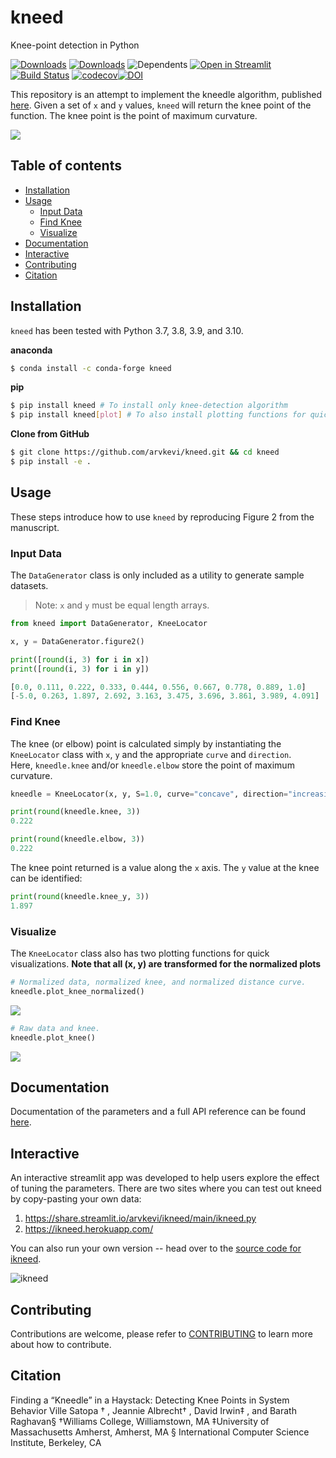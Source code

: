 # kneed
 Knee-point detection in Python

[![Downloads](https://pepy.tech/badge/kneed)](https://pepy.tech/project/kneed) [![Downloads](https://pepy.tech/badge/kneed/week)](https://pepy.tech/project/kneed) ![Dependents](https://badgen.net/github/dependents-repo/arvkevi/kneed/?icon=github) [![Open in Streamlit](https://static.streamlit.io/badges/streamlit_badge_black_white.svg)](https://share.streamlit.io/arvkevi/ikneed/main/ikneed.py) [![Build Status](https://travis-ci.com/arvkevi/kneed.svg?branch=master)](https://travis-ci.com/arvkevi/kneed) [![codecov](https://codecov.io/gh/arvkevi/kneed/branch/master/graph/badge.svg)](https://codecov.io/gh/arvkevi/kneed)[![DOI](https://zenodo.org/badge/113799037.svg)](https://zenodo.org/badge/latestdoi/113799037)


This repository is an attempt to implement the kneedle algorithm, published [here](https://www1.icsi.berkeley.edu/~barath/papers/kneedle-simplex11.pdf). Given a set of `x` and `y` values, `kneed` will return the knee point of the function. The knee point is the point of maximum curvature.

![](https://raw.githubusercontent.com/arvkevi/kneed/master/images/functions_args_summary.png)

## Table of contents
- [Installation](#installation)
- [Usage](#usage)
  - [Input Data](#input-data)
  - [Find Knee](#find-knee)
  - [Visualize](#visualize)
- [Documentation](#documentation)
- [Interactive](#interactive)
- [Contributing](#contributing)
- [Citation](#citation)

## Installation  
`kneed` has been tested with Python 3.7, 3.8, 3.9, and 3.10.

**anaconda**
```bash
$ conda install -c conda-forge kneed
```

**pip**
```bash
$ pip install kneed # To install only knee-detection algorithm
$ pip install kneed[plot] # To also install plotting functions for quick visualizations
```

**Clone from GitHub**
```bash
$ git clone https://github.com/arvkevi/kneed.git && cd kneed
$ pip install -e .
```

## Usage
These steps introduce how to use `kneed` by reproducing Figure 2 from the manuscript.

### Input Data
The `DataGenerator` class is only included as a utility to generate sample datasets. 
>  Note: `x` and `y` must be equal length arrays.
```python
from kneed import DataGenerator, KneeLocator

x, y = DataGenerator.figure2()

print([round(i, 3) for i in x])
print([round(i, 3) for i in y])

[0.0, 0.111, 0.222, 0.333, 0.444, 0.556, 0.667, 0.778, 0.889, 1.0]
[-5.0, 0.263, 1.897, 2.692, 3.163, 3.475, 3.696, 3.861, 3.989, 4.091]
```

### Find Knee  
The knee (or elbow) point is calculated simply by instantiating the `KneeLocator` class with `x`, `y` and the appropriate `curve` and `direction`.  
Here, `kneedle.knee` and/or `kneedle.elbow` store the point of maximum curvature.

```python
kneedle = KneeLocator(x, y, S=1.0, curve="concave", direction="increasing")

print(round(kneedle.knee, 3))
0.222

print(round(kneedle.elbow, 3))
0.222
```

The knee point returned is a value along the `x` axis. The `y` value at the knee can be identified:

```python
print(round(kneedle.knee_y, 3))
1.897
```

### Visualize
The `KneeLocator` class also has two plotting functions for quick visualizations.
**Note that all (x, y) are transformed for the normalized plots**
```python
# Normalized data, normalized knee, and normalized distance curve.
kneedle.plot_knee_normalized()
```

![](https://raw.githubusercontent.com/arvkevi/kneed/master/images/figure2.knee.png)

```python
# Raw data and knee.
kneedle.plot_knee()
```

![](https://raw.githubusercontent.com/arvkevi/kneed/master/images/figure2.knee.raw.png)

## Documentation
Documentation of the parameters and a full API reference can be found [here](https://kneed.readthedocs.io/).

## Interactive
An interactive streamlit app was developed to help users explore the effect of tuning the parameters.
There are two sites where you can test out kneed by copy-pasting your own data:
1. https://share.streamlit.io/arvkevi/ikneed/main/ikneed.py
2. https://ikneed.herokuapp.com/

You can also run your own version -- head over to the [source code for ikneed](https://github.com/arvkevi/ikneed).

![ikneed](images/ikneed.gif)

## Contributing

Contributions are welcome, please refer to [CONTRIBUTING](https://github.com/arvkevi/kneed/blob/master/CONTRIBUTING.md) 
to learn more about how to contribute.                            

## Citation

Finding a “Kneedle” in a Haystack:
Detecting Knee Points in System Behavior
Ville Satopa
†
, Jeannie Albrecht†
, David Irwin‡
, and Barath Raghavan§
†Williams College, Williamstown, MA
‡University of Massachusetts Amherst, Amherst, MA
§
International Computer Science Institute, Berkeley, CA
